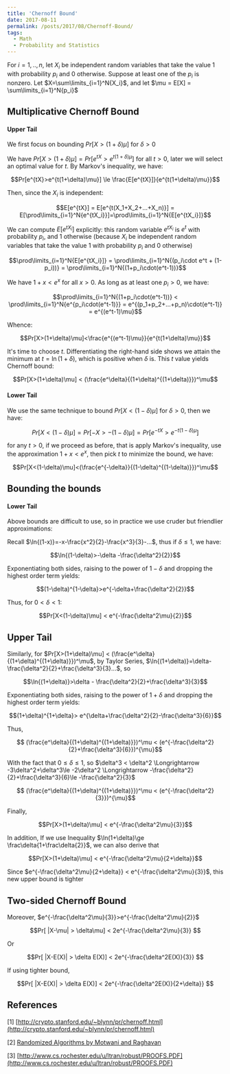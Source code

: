 ```yaml
---
title: 'Chernoff Bound'
date: 2017-08-11
permalink: /posts/2017/08/Chernoff-Bound/
tags:
  - Math
  - Probability and Statistics
---
```


For $i=1,..,n$, let $X_i$ be independent random variables that take the value 1 with  probability $p_i$ and 0 otherwise. Suppose at least one of the $p_i$ is nonzero. Let $X=\sum\limits_{i=1}^N{X_i}$, and let $\mu = E[X] = \sum\limits_{i=1}^N{p_i}$

## Multiplicative Chernoff Bound

#### Upper Tail

We first focus on bounding $Pr[X > (1+\delta)\mu]$ for $\delta > 0$

We have $Pr[X>(1+\delta)\mu] = Pr[e^{tX} > e^{t(1+\delta)\mu}]$ for all $t>0$, later we will select an optimal value for $t$. By Markov's inequality, we have:

$$Pr[e^{tX}>e^{t(1+\delta)\mu}] \le \frac{E[e^{tX}]}{e^{t(1+\delta)\mu}}$$

Then, since the $X_i$ is independent:

$$E[e^{tX}] = E[e^{t(X_1+X_2+...+X_n)}] = E[\prod\limits_{i=1}^N{e^{tX_i}}]=\prod\limits_{i=1}^N{E[e^{tX_i}]}$$

We can compute $E[e^{tX_i}]$ explicitly: this random variable $e^{tX_i}$ is $e^t$ with probability $p_i$, and 1 otherwise (because $X_i$ be independent random variables that take the value 1 with  probability $p_i$ and 0 otherwise)

$$\prod\limits_{i=1}^N{E[e^{tX_i}]} = \prod\limits_{i=1}^N{(p_i\cdot e^t + (1-p_i))} = \prod\limits_{i=1}^N{(1+p_i\cdot(e^t-1))}$$

We have $1+x < e^x$ for all $x>0$. As long as at least one $p_i > 0$, we have:

$$\prod\limits_{i=1}^N{(1+p_i\cdot(e^t-1))} < \prod\limits_{i=1}^N{e^{p_i\cdot(e^t-1)}} = e^{(p_1+p_2+...+p_n)\cdot(e^t-1)} = e^{(e^t-1)\mu}$$

Whence:

$$Pr[X>(1+\delta)\mu]<\frac{e^{(e^t-1)\mu}}{e^{t(1+\delta)\mu}}$$

It's time to choose $t$. Differentiating the right-hand side shows we attain the minimum at $t=\ln(1+\delta)$, which is positive when $\delta$ is. This $t$ value yields Chernoff bound:

$$Pr[X>(1+\delta)\mu] < (\frac{e^\delta}{(1+\delta)^{(1+\delta)}})^\mu$$

#### Lower Tail

We use the same technique to bound $Pr[X<(1-\delta)\mu]$ for $\delta > 0$, then we have:

$$Pr[X<(1-\delta)\mu]=Pr[-X>-(1-\delta)\mu]=Pr[e^{-tX}>e^{-t(1-\delta)\mu}]$$

for any $t>0$, if we proceed as before, that is apply Markov's inequality, use the approximation $1+x<e^x$, then pick $t$ to minimize the bound, we have:

$$Pr[X<(1-\delta)\mu]<(\frac{e^{-\delta}}{(1-\delta)^{(1-\delta)}})^\mu$$

## Bounding the bounds

#### Lower Tail

Above bounds are difficult to use, so in practice we use cruder but friendlier approximations:

Recall $\ln{(1-x)}=-x-\frac{x^2}{2}-\frac{x^3}{3}-...$, thus if $\delta\le 1$, we have:

$$\ln{(1-\delta)>-\delta -\frac{\delta^2}{2}}$$

Exponentiating both sides, raising to the power of $1-\delta$ and dropping the highest order term yields:

$$(1-\delta)^{1-\delta}>e^{-\delta+\frac{\delta^2}{2}}$$

Thus, for $0 < \delta < 1$:

$$Pr[X<(1-\delta)\mu] < e^{-\frac{\delta^2\mu}{2}}$$

## Upper Tail

Similarly, for $Pr[X>(1+\delta)\mu] < (\frac{e^\delta}{(1+\delta)^{(1+\delta)}})^\mu$, by Taylor Series, $\ln{(1+\delta)}=\delta-\frac{\delta^2}{2}+\frac{\delta^3}{3}...$, so 

$$\ln{(1+\delta)}>\delta - \frac{\delta^2}{2}+\frac{\delta^3}{3}$$

Exponentiating both sides, raising to the power of $1+\delta$ and dropping the highest order term yields:

$$(1+\delta)^{1+\delta}> e^{\delta+\frac{\delta^2}{2}-\frac{\delta^3}{6}}$$

Thus,

$$ (\frac{e^\delta}{(1+\delta)^{(1+\delta)}})^\mu < (e^{-\frac{\delta^2}{2}+\frac{\delta^3}{6}})^{\mu}$$

With the fact that $0 \le \delta\le1$, so $\delta^3 < \delta^2 \Longrightarrow -3\delta^2+\delta^3\le -2\delta^2 \Longrightarrow -\frac{\delta^2}{2}+\frac{\delta^3}{6}\le -\frac{\delta^2}{3}$

$$ (\frac{e^\delta}{(1+\delta)^{(1+\delta)}})^\mu < (e^{-\frac{\delta^2}{3}})^{\mu}$$

Finally,

$$Pr[X>(1+\delta)\mu] < e^{-\frac{\delta^2\mu}{3}}$$

In addition, If we use Inequality $\ln(1+\delta)\ge \frac\delta{1+\frac\delta{2}}$, we can also derive that

$$Pr[X>(1+\delta)\mu] < e^{-\frac{\delta^2\mu}{2+\delta}}$$

Since $e^{-\frac{\delta^2\mu}{2+\delta}} < e^{-\frac{\delta^2\mu}{3}}$, this new upper bound is tighter

## Two-sided Chernoff Bound

Moreover, $e^{-\frac{\delta^2\mu}{3}}>e^{-\frac{\delta^2\mu}{2}}$

$$Pr[ |X-\mu| > \delta\mu] < 2e^{-\frac{\delta^2\mu}{3}} $$

Or

$$Pr[ |X-E(X)| > \delta E(X)] < 2e^{-\frac{\delta^2E(X)}{3}} $$

If using tighter bound,

$$Pr[ |X-E(X)| > \delta E(X)] < 2e^{-\frac{\delta^2E(X)}{2+\delta}} $$

## References

[1] [http://crypto.stanford.edu/~blynn/pr/chernoff.html](http://crypto.stanford.edu/~blynn/pr/chernoff.html)

[2] [Randomized Algorithms by Motwani and Raghavan](https://rajsain.files.wordpress.com/2013/11/randomized-algorithms-motwani-and-raghavan.pdf)

[3] [http://www.cs.rochester.edu/u/ltran/robust/PROOFS.PDF](http://www.cs.rochester.edu/u/ltran/robust/PROOFS.PDF)